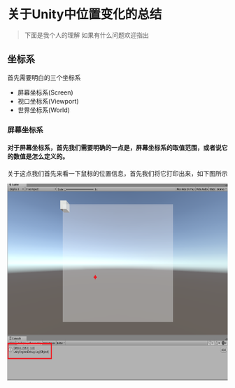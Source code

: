 # 关于Unity中位置变化的总结
> 下面是我个人的理解 如果有什么问题欢迎指出

## 坐标系
首先需要明白的三个坐标系
* 屏幕坐标系(Screen)
* 视口坐标系(Viewport)
* 世界坐标系(World)

### 屏幕坐标系
#### 对于屏幕坐标系，首先我们需要明确的一点是，屏幕坐标系的取值范围，或者说它的数值是怎么定义的。
关于这点我们首先来看一下鼠标的位置信息，首先我们将它打印出来，如下图所示
<div align="center">
<img src="./img/unityPos1.png" width="728" height="450"/>
</div>

